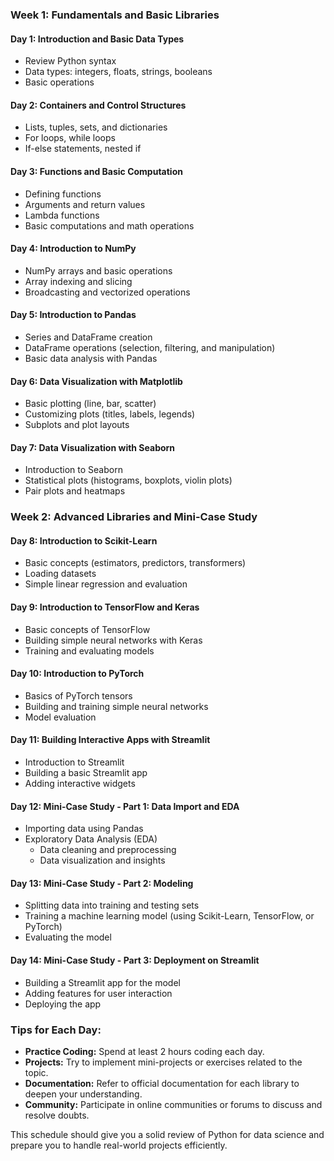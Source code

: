 ### Week 1: Fundamentals and Basic Libraries

#### Day 1: Introduction and Basic Data Types
- Review Python syntax
- Data types: integers, floats, strings, booleans
- Basic operations

#### Day 2: Containers and Control Structures
- Lists, tuples, sets, and dictionaries
- For loops, while loops
- If-else statements, nested if

#### Day 3: Functions and Basic Computation
- Defining functions
- Arguments and return values
- Lambda functions
- Basic computations and math operations

#### Day 4: Introduction to NumPy
- NumPy arrays and basic operations
- Array indexing and slicing
- Broadcasting and vectorized operations

#### Day 5: Introduction to Pandas
- Series and DataFrame creation
- DataFrame operations (selection, filtering, and manipulation)
- Basic data analysis with Pandas

#### Day 6: Data Visualization with Matplotlib
- Basic plotting (line, bar, scatter)
- Customizing plots (titles, labels, legends)
- Subplots and plot layouts

#### Day 7: Data Visualization with Seaborn
- Introduction to Seaborn
- Statistical plots (histograms, boxplots, violin plots)
- Pair plots and heatmaps

### Week 2: Advanced Libraries and Mini-Case Study

#### Day 8: Introduction to Scikit-Learn
- Basic concepts (estimators, predictors, transformers)
- Loading datasets
- Simple linear regression and evaluation

#### Day 9: Introduction to TensorFlow and Keras
- Basic concepts of TensorFlow
- Building simple neural networks with Keras
- Training and evaluating models

#### Day 10: Introduction to PyTorch
- Basics of PyTorch tensors
- Building and training simple neural networks
- Model evaluation

#### Day 11: Building Interactive Apps with Streamlit
- Introduction to Streamlit
- Building a basic Streamlit app
- Adding interactive widgets

#### Day 12: Mini-Case Study - Part 1: Data Import and EDA
- Importing data using Pandas
- Exploratory Data Analysis (EDA)
  - Data cleaning and preprocessing
  - Data visualization and insights

#### Day 13: Mini-Case Study - Part 2: Modeling
- Splitting data into training and testing sets
- Training a machine learning model (using Scikit-Learn, TensorFlow, or PyTorch)
- Evaluating the model

#### Day 14: Mini-Case Study - Part 3: Deployment on Streamlit
- Building a Streamlit app for the model
- Adding features for user interaction
- Deploying the app

### Tips for Each Day:
- **Practice Coding:** Spend at least 2 hours coding each day.
- **Projects:** Try to implement mini-projects or exercises related to the topic.
- **Documentation:** Refer to official documentation for each library to deepen your understanding.
- **Community:** Participate in online communities or forums to discuss and resolve doubts.

This schedule should give you a solid review of Python for data science and prepare you to handle real-world projects efficiently.
